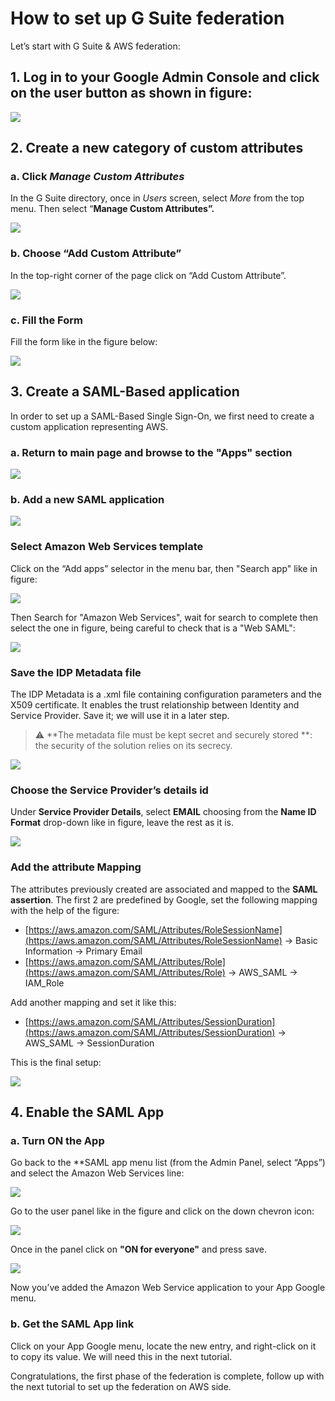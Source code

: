 # How to set up G Suite federation

Let’s start with G Suite & AWS federation:

## 1. Log in to your Google Admin Console and click on the user button as shown in figure:

![](../../../images/tutorials/AWS/IAM_FEDERATED_ROLE/G_SUITE_FEDERATION_SETUP-1.png)

## 2. Create a new category of custom attributes

### a. Click *Manage Custom Attributes*

In the G Suite directory, once in *Users* screen, select *More* from the top menu. Then select “**Manage Custom Attributes”.**

![](../../../images/tutorials/AWS/IAM_FEDERATED_ROLE/G_SUITE_FEDERATION_SETUP-2.png)

### b. Choose “Add Custom Attribute”

In the top-right corner of the page click on “Add Custom Attribute”.

![](../../../images/tutorials/AWS/IAM_FEDERATED_ROLE/G_SUITE_FEDERATION_SETUP-3.png)

### c. Fill the Form

Fill the form like in the figure below:

![](../../../images/tutorials/AWS/IAM_FEDERATED_ROLE/G_SUITE_FEDERATION_SETUP-4.png)

## 3. Create a SAML-Based application

In order to set up a SAML-Based Single Sign-On, we first need to create a custom application representing AWS.

### a. Return to main page and browse to the "Apps" section

![](../../../images/tutorials/AWS/IAM_FEDERATED_ROLE/G_SUITE_FEDERATION_SETUP-5.png)

### b. Add a new SAML application

![](../../../images/tutorials/AWS/IAM_FEDERATED_ROLE/G_SUITE_FEDERATION_SETUP-6.png)

### Select Amazon Web Services template

Click on the “Add apps” selector in the menu bar, then "Search app" like in figure:

![](../../../images/tutorials/AWS/IAM_FEDERATED_ROLE/G_SUITE_FEDERATION_SETUP-7.png)

Then Search for "Amazon Web Services", wait for search to complete then select the one in figure, being careful to check that is a "Web SAML":

![](../../../images/tutorials/AWS/IAM_FEDERATED_ROLE/G_SUITE_FEDERATION_SETUP-8.png)

### Save the IDP Metadata file
The IDP Metadata is a .xml file containing configuration parameters and the X509 certificate. It enables the trust relationship between Identity and Service Provider. Save it; we will use it in a later step.

> :warning: **The metadata file must be kept secret and securely stored **: the security of the solution relies on its secrecy.

![](../../../images/tutorials/AWS/IAM_FEDERATED_ROLE/G_SUITE_FEDERATION_SETUP-9.png)

### Choose the Service Provider’s details id
Under **Service Provider Details**, select **EMAIL** choosing from the **Name ID Format** drop-down like in figure, leave the rest as it is.

![](../../../images/tutorials/AWS/IAM_FEDERATED_ROLE/G_SUITE_FEDERATION_SETUP-10.png)

### Add the attribute Mapping
The attributes previously created are associated and mapped to the **SAML assertion**. The first 2 are predefined by Google, set the following mapping with the help of the figure:

- [https://aws.amazon.com/SAML/Attributes/RoleSessionName](https://aws.amazon.com/SAML/Attributes/RoleSessionName) -> Basic Information -> Primary Email
- [https://aws.amazon.com/SAML/Attributes/Role](https://aws.amazon.com/SAML/Attributes/Role) -> AWS_SAML -> IAM_Role

Add another mapping and set it like this:

- [https://aws.amazon.com/SAML/Attributes/SessionDuration](https://aws.amazon.com/SAML/Attributes/SessionDuration) -> AWS_SAML -> SessionDuration

This is the final setup:

![](../../../images/tutorials/AWS/IAM_FEDERATED_ROLE/G_SUITE_FEDERATION_SETUP-11.png)

## 4. Enable the SAML App

### a. Turn ON the App

Go back to the **SAML app menu list (from the Admin Panel, select “Apps”) and select the Amazon Web Services line:

![](../../../images/tutorials/AWS/IAM_FEDERATED_ROLE/G_SUITE_FEDERATION_SETUP-12.png)

Go to the user panel like in the figure and click on the down chevron icon:

![](../../../images/tutorials/AWS/IAM_FEDERATED_ROLE/G_SUITE_FEDERATION_SETUP-13.png)

Once in the panel click on **"ON for everyone"** and press save.

![](../../../images/tutorials/AWS/IAM_FEDERATED_ROLE/G_SUITE_FEDERATION_SETUP-14.png)

Now you’ve added the Amazon Web Service application to your App Google menu.

### b. Get the SAML App link
Click on your App Google menu, locate the new entry, and right-click on it to copy its value. We will need this in the next tutorial.

Congratulations, the first phase of the federation is complete, follow up with the next tutorial to set up the federation on AWS side.
